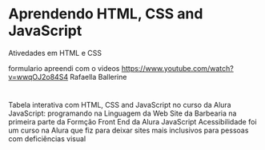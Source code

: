 # Aprendendo HTML, CSS and JavaScript #
 Ativedades em HTML e CSS

formulario apreendi com o videos https://www.youtube.com/watch?v=wwqOJ2o84S4 Rafaella Ballerine
#
Tabela interativa com HTML, CSS and JavaScript no curso da Alura JavaScript: programando na Linguagem da Web
Site da Barbearia na primeira parte da Formção Front End da Alura JavaScript
Acessibilidade foi um curso na Alura que fiz para deixar sites mais inclusivos para pessoas com deficiências visual 





